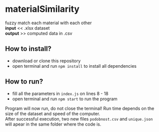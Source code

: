 # materialSimilarity
fuzzy match each material with each other<br>**input** << .xlsx dataset<br>**output** >> computed data in .csv
## How to install?
- download or clone this repository
- open terminal and run `npm install` to install all dependencies
## How to run?
- fill all the parameters in `index.js` on lines 8 - 18
- open terminal and run `npm start` to run the program

Program will now run, do not close the terminal! Run time depends on the size of the dataset and speed of the computer.<br>After successful execution, two new files `podobnost.csv` and `unique.json` will apear in the same folder where the code is.
